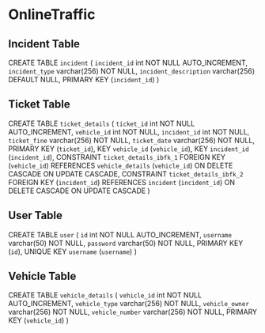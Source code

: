 # OnlineTraffic


## Incident Table

CREATE TABLE `incident` (
  `incident_id` int NOT NULL AUTO_INCREMENT,
  `incident_type` varchar(256) NOT NULL,
  `incident_description` varchar(256) DEFAULT NULL,
  PRIMARY KEY (`incident_id`)
)

## Ticket Table

CREATE TABLE `ticket_details` (
  `ticket_id` int NOT NULL AUTO_INCREMENT,
  `vehicle_id` int NOT NULL,
  `incident_id` int NOT NULL,
  `ticket_fine` varchar(256) NOT NULL,
  `ticket_date` varchar(256) NOT NULL,
  PRIMARY KEY (`ticket_id`),
  KEY `vehicle_id` (`vehicle_id`),
  KEY `incident_id` (`incident_id`),
  CONSTRAINT `ticket_details_ibfk_1` FOREIGN KEY (`vehicle_id`) REFERENCES `vehicle_details` (`vehicle_id`) ON DELETE CASCADE ON UPDATE CASCADE,
  CONSTRAINT `ticket_details_ibfk_2` FOREIGN KEY (`incident_id`) REFERENCES `incident` (`incident_id`) ON DELETE CASCADE ON UPDATE CASCADE
) 

## User Table

CREATE TABLE `user` (
  `id` int NOT NULL AUTO_INCREMENT,
  `username` varchar(50) NOT NULL,
  `password` varchar(50) NOT NULL,
  PRIMARY KEY (`id`),
  UNIQUE KEY `username` (`username`)
)

## Vehicle Table

CREATE TABLE `vehicle_details` (
  `vehicle_id` int NOT NULL AUTO_INCREMENT,
  `vehicle_type` varchar(256) NOT NULL,
  `vehicle_owner` varchar(256) NOT NULL,
  `vehicle_number` varchar(256) NOT NULL,
  PRIMARY KEY (`vehicle_id`)
) 